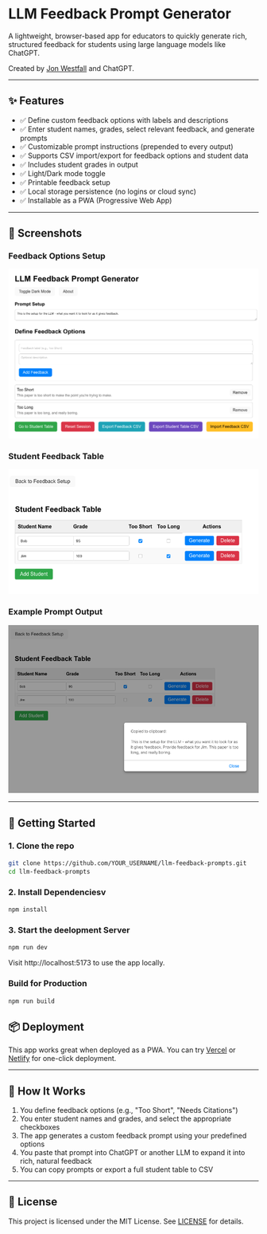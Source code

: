 # LLM Feedback Prompt Generator

A lightweight, browser-based app for educators to quickly generate rich, structured feedback for students using large language models like ChatGPT.

Created by [Jon Westfall](mailto:jon@jonwestfall.com) and ChatGPT.

---

## ✨ Features

- ✅ Define custom feedback options with labels and descriptions  
- ✅ Enter student names, grades, select relevant feedback, and generate prompts  
- ✅ Customizable prompt instructions (prepended to every output)  
- ✅ Supports CSV import/export for feedback options and student data  
- ✅ Includes student grades in output  
- ✅ Light/Dark mode toggle  
- ✅ Printable feedback setup  
- ✅ Local storage persistence (no logins or cloud sync)  
- ✅ Installable as a PWA (Progressive Web App)

---

## 📸 Screenshots

### Feedback Options Setup
![Feedback Options](./options.png)

### Student Feedback Table
![Student Grid](./students.png)

### Example Prompt Output
![Example Output](./example.png)

---

## 🚀 Getting Started

### 1. Clone the repo

```bash
git clone https://github.com/YOUR_USERNAME/llm-feedback-prompts.git
cd llm-feedback-prompts
```

### 2. Install Dependenciesv
```bash
npm install
```

### 3. Start the deelopment Server
```bash
npm run dev
```
Visit http://localhost:5173 to use the app locally.

### Build for Production
```bash
npm run build
```
## 📦 Deployment

This app works great when deployed as a PWA. You can try [Vercel](https://vercel.com/) or [Netlify](https://netlify.com/) for one-click deployment.

---

## 🧠 How It Works

1. You define feedback options (e.g., "Too Short", "Needs Citations")
2. You enter student names and grades, and select the appropriate checkboxes
3. The app generates a custom feedback prompt using your predefined options
4. You paste that prompt into ChatGPT or another LLM to expand it into rich, natural feedback
5. You can copy prompts or export a full student table to CSV

---

## 📄 License

This project is licensed under the MIT License. See [LICENSE](LICENSE) for details.
